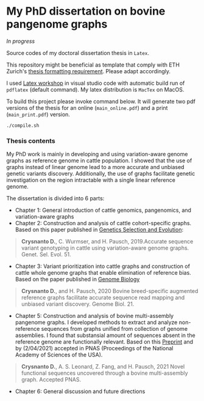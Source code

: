 # My PhD dissertation on bovine pangenome graphs 

*In progress*

Source codes of my doctoral dissertation thesis in `Latex`. 

This repository might be beneficial as template that comply with ETH Zurich's [thesis formatting requirement](https://ethz.ch/students/en/doctorate/doctoral-thesis-examination.html). Please adapt accordingly.


I used [Latex workshop](https://marketplace.visualstudio.com/items?itemName=James-Yu.latex-workshop) in visual studio code with automatic build run of `pdflatex` (default command).  My latex distribution is `MacTex` on MacOS. 


To build this project please invoke command below.
It will generate two pdf versions of the thesis for an online (`main_online.pdf`) and a print (`main_print.pdf`) version. 

```
./compile.sh 
```

### Thesis contents

My PhD work is mainly in developing and using variation-aware genome graphs as reference genome in cattle population. I showed that the use of graphs instead of linear genome lead to a more accurate and unbiased genetic variants discovery. Additionally, the use of graphs facilitate genetic investigation on the region intractable with a single linear reference genome. 

The dissertation is divided into 6 parts:
- Chapter 1: General introduction of cattle genomics, pangenomics, and variation-aware graphs
- Chapter 2: Construction and analysis of cattle cohort-specific graphs. Based on this paper published in [Genetics Selection and Evolution](https://doi.org/10.1186/s12711-019-0462-x):

> **Crysnanto D.**, C. Wurmser, and H. Pausch, 2019.Accurate sequence variant genotyping in cattle using variation-aware genome graphs. Genet. Sel. Evol. 51. 


- Chapter 3: Variant prioritization into cattle graphs and construction of cattle whole genome graphs that enable elimination of reference bias. Based on the paper published in [Genome Biology](https://doi.org/10.1101/2019.12.20.882423)


> **Crysnanto D.**, and H. Pausch, 2020 Bovine breed-specific augmented reference graphs facilitate accurate sequence read mapping and unbiased variant discovery. Genome Biol. 21. 


- Chapter 5: Construction and analysis of bovine multi-assembly pangenome graphs. I developed methods to extract and analyze non-reference sequences from graphs unified from collection of genome assemblies. I found that substansial amount of sequences absent in the reference genome are functionally relevant. Based on this [Preprint](https://doi.org/10.1101/2021.01.08.425845) and by (2/04/2021) accepted in PNAS (Proceedings of the National Academy of Sciences of the USA). 


> **Crysnanto D.**, A. S. Leonard, Z. Fang, and H. Pausch, 2021 Novel functional sequences uncovered through a bovine multi-assembly graph. Accepted PNAS. 


- Chapter 6: General discussion and future directions 








